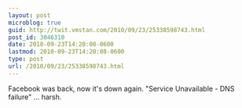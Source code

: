 ```yaml
---
layout: post
microblog: true
guid: http://twit.vmstan.com/2010/09/23/25338598743.html
post_id: 3046310
date: 2010-09-23T14:20:08-0600
lastmod: 2010-09-23T14:20:08-0600
type: post
url: /2010/09/23/25338598743.html
---
```

Facebook was back, now it's down again. "Service Unavailable - DNS failure" ... harsh.
